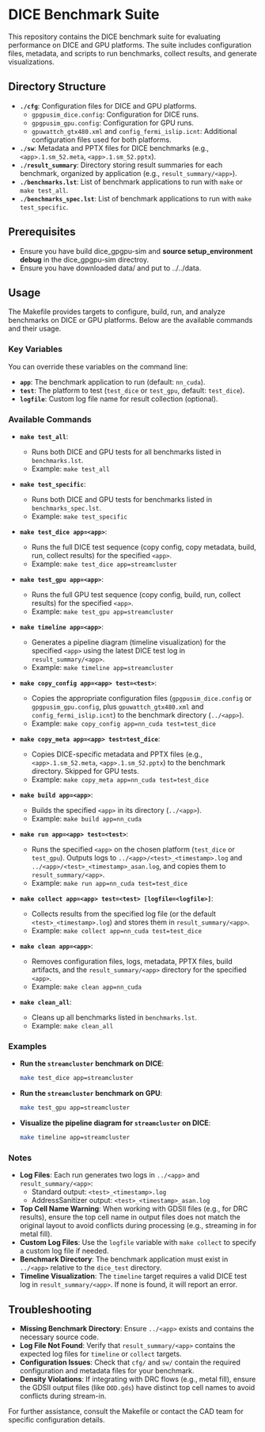# DICE Benchmark Suite

This repository contains the DICE benchmark suite for evaluating performance on DICE and GPU platforms. The suite includes configuration files, metadata, and scripts to run benchmarks, collect results, and generate visualizations.

## Directory Structure

- **`./cfg`**: Configuration files for DICE and GPU platforms.
  - `gpgpusim_dice.config`: Configuration for DICE runs.
  - `gpgpusim_gpu.config`: Configuration for GPU runs.
  - `gpuwattch_gtx480.xml` and `config_fermi_islip.icnt`: Additional configuration files used for both platforms.
- **`./sw`**: Metadata and PPTX files for DICE benchmarks (e.g., `<app>.1.sm_52.meta`, `<app>.1.sm_52.pptx`).
- **`./result_summary`**: Directory storing result summaries for each benchmark, organized by application (e.g., `result_summary/<app>`).
- **`./benchmarks.lst`**: List of benchmark applications to run with `make` or `make test_all`.
- **`./benchmarks_spec.lst`**: List of benchmark applications to run with `make test_specific`.

## Prerequisites

- Ensure you have build dice_gpgpu-sim and **source setup_environment debug** in the dice_gpgpu-sim directroy.
- Ensure you have downloaded data/ and put to ../../data.

## Usage

The Makefile provides targets to configure, build, run, and analyze benchmarks on DICE or GPU platforms. Below are the available commands and their usage.

### Key Variables

You can override these variables on the command line:
- **`app`**: The benchmark application to run (default: `nn_cuda`).
- **`test`**: The platform to test (`test_dice` or `test_gpu`, default: `test_dice`).
- **`logfile`**: Custom log file name for result collection (optional).

### Available Commands

- **`make test_all`**:
  - Runs both DICE and GPU tests for all benchmarks listed in `benchmarks.lst`.
  - Example: `make test_all`

- **`make test_specific`**:
  - Runs both DICE and GPU tests for benchmarks listed in `benchmarks_spec.lst`.
  - Example: `make test_specific`

- **`make test_dice app=<app>`**:
  - Runs the full DICE test sequence (copy config, copy metadata, build, run, collect results) for the specified `<app>`.
  - Example: `make test_dice app=streamcluster`

- **`make test_gpu app=<app>`**:
  - Runs the full GPU test sequence (copy config, build, run, collect results) for the specified `<app>`.
  - Example: `make test_gpu app=streamcluster`

- **`make timeline app=<app>`**:
  - Generates a pipeline diagram (timeline visualization) for the specified `<app>` using the latest DICE test log in `result_summary/<app>`.
  - Example: `make timeline app=streamcluster`

- **`make copy_config app=<app> test=<test>`**:
  - Copies the appropriate configuration files (`gpgpusim_dice.config` or `gpgpusim_gpu.config`, plus `gpuwattch_gtx480.xml` and `config_fermi_islip.icnt`) to the benchmark directory (`../<app>`).
  - Example: `make copy_config app=nn_cuda test=test_dice`

- **`make copy_meta app=<app> test=test_dice`**:
  - Copies DICE-specific metadata and PPTX files (e.g., `<app>.1.sm_52.meta`, `<app>.1.sm_52.pptx`) to the benchmark directory. Skipped for GPU tests.
  - Example: `make copy_meta app=nn_cuda test=test_dice`

- **`make build app=<app>`**:
  - Builds the specified `<app>` in its directory (`../<app>`).
  - Example: `make build app=nn_cuda`

- **`make run app=<app> test=<test>`**:
  - Runs the specified `<app>` on the chosen platform (`test_dice` or `test_gpu`). Outputs logs to `../<app>/<test>_<timestamp>.log` and `../<app>/<test>_<timestamp>_asan.log`, and copies them to `result_summary/<app>`.
  - Example: `make run app=nn_cuda test=test_dice`

- **`make collect app=<app> test=<test> [logfile=<logfile>]`**:
  - Collects results from the specified log file (or the default `<test>_<timestamp>.log`) and stores them in `result_summary/<app>`.
  - Example: `make collect app=nn_cuda test=test_dice`

- **`make clean app=<app>`**:
  - Removes configuration files, logs, metadata, PPTX files, build artifacts, and the `result_summary/<app>` directory for the specified `<app>`.
  - Example: `make clean app=nn_cuda`

- **`make clean_all`**:
  - Cleans up all benchmarks listed in `benchmarks.lst`.
  - Example: `make clean_all`

### Examples

- **Run the `streamcluster` benchmark on DICE**:
  ```bash
  make test_dice app=streamcluster
  ```

- **Run the `streamcluster` benchmark on GPU**:
  ```bash
  make test_gpu app=streamcluster
  ```

- **Visualize the pipeline diagram for `streamcluster` on DICE**:
  ```bash
  make timeline app=streamcluster
  ```

### Notes

- **Log Files**: Each run generates two logs in `../<app>` and `result_summary/<app>`:
  - Standard output: `<test>_<timestamp>.log`
  - AddressSanitizer output: `<test>_<timestamp>_asan.log`
- **Top Cell Name Warning**: When working with GDSII files (e.g., for DRC results), ensure the top cell name in output files does not match the original layout to avoid conflicts during processing (e.g., streaming in for metal fill).
- **Custom Log Files**: Use the `logfile` variable with `make collect` to specify a custom log file if needed.
- **Benchmark Directory**: The benchmark application must exist in `../<app>` relative to the `dice_test` directory.
- **Timeline Visualization**: The `timeline` target requires a valid DICE test log in `result_summary/<app>`. If none is found, it will report an error.

## Troubleshooting

- **Missing Benchmark Directory**: Ensure `../<app>` exists and contains the necessary source code.
- **Log File Not Found**: Verify that `result_summary/<app>` contains the expected log files for `timeline` or `collect` targets.
- **Configuration Issues**: Check that `cfg/` and `sw/` contain the required configuration and metadata files for your benchmark.
- **Density Violations**: If integrating with DRC flows (e.g., metal fill), ensure the GDSII output files (like `DOD.gds`) have distinct top cell names to avoid conflicts during stream-in.

For further assistance, consult the Makefile or contact the CAD team for specific configuration details.